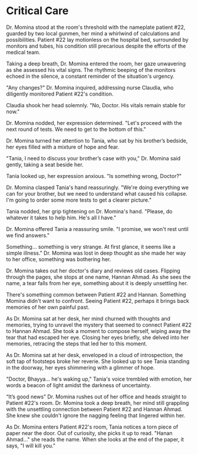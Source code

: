 # Critical Care

Dr. Momina stood at the room's threshold with the nameplate patient #22, guarded by two local gunmen, her mind a whirlwind of calculations and possibilities. Patient #22 lay motionless on the hospital bed, surrounded by monitors and tubes, his condition still precarious despite the efforts of the medical team.

Taking a deep breath, Dr. Momina entered the room, her gaze unwavering as she assessed his vital signs. The rhythmic beeping of the monitors echoed in the silence, a constant reminder of the situation's urgency.

"Any changes?" Dr. Momina inquired, addressing nurse Claudia, who diligently monitored Patient #22's condition.

Claudia shook her head solemnly. "No, Doctor. His vitals remain stable for now."

Dr. Momina nodded, her expression determined. "Let's proceed with the next round of tests. We need to get to the bottom of this."

Dr. Momina turned her attention to Tania, who sat by his brother’s bedside, her eyes filled with a mixture of hope and fear.

"Tania, I need to discuss your brother’s case with you," Dr. Momina said gently, taking a seat beside her.

Tania looked up, her expression anxious. "Is something wrong, Doctor?"

Dr. Momina clasped Tania's hand reassuringly. "We're doing everything we can for your brother, but we need to understand what caused his collapse. I'm going to order some more tests to get a clearer picture."

Tania nodded, her grip tightening on Dr. Momina's hand. "Please, do whatever it takes to help him. He's all I have."

Dr. Momina offered Tania a reassuring smile. "I promise, we won't rest until we find answers."

Something... something is very strange. At first glance, it seems like a simple illness." Dr. Momina was lost in deep thought as she made her way to her office, something was bothering her.

Dr. Momina takes out her doctor's diary and reviews old cases. Flipping through the pages, she stops at one name, Hannan Ahmad. As she sees the name, a tear falls from her eye, something about it is deeply unsettling her.

There's something common between Patient #22 and Hannan. Something Momina didn't want to confront. Seeing Patient #22, perhaps it brings back memories of her own painful past.

As Dr. Momina sat at her desk, her mind churned with thoughts and memories, trying to unravel the mystery that seemed to connect Patient #22 to Hannan Ahmad. She took a moment to compose herself, wiping away the tear that had escaped her eye. Closing her eyes briefly, she delved into her memories, retracing the steps that led her to this moment.

As Dr. Momina sat at her desk, enveloped in a cloud of introspection, the soft tap of footsteps broke her reverie. She looked up to see Tania standing in the doorway, her eyes shimmering with a glimmer of hope.

"Doctor, Bhayya... he's waking up," Tania's voice trembled with emotion, her words a beacon of light amidst the darkness of uncertainty.

“It’s good news” Dr. Momina rushes out of her office and heads straight to Patient #22's room. Dr. Momina took a deep breath, her mind still grappling with the unsettling connection between Patient #22 and Hannan Ahmad. She knew she couldn't ignore the nagging feeling that lingered within her. 

As Dr. Momina enters Patient #22's room, Tania notices a torn piece of paper near the door. Out of curiosity, she picks it up to read. "Hanan Ahmad..." she reads the name. When she looks at the end of the paper, it says, "I will kill you."